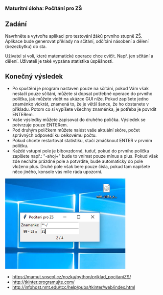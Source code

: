 ### Maturitní úloha: Počítání pro ZŠ

## Zadání
Navrhněte a vytvořte aplikaci pro testování žáků prvního stupně ZŠ. Aplikace
bude generovat příklady na sčítání, odčítání násobení a dělení (bezezbytku) do
sta.

Uživatel si volí, které matematické operace chce cvičit. Např. jen sčítání a
dělení. Uživateli je také vypsána statistika úspěšnosti.


## Konečný výsledek
* Po spuštění je program nastaven pouze na sčítání, pokud Vám však nestačí pouze sčítání, můžete si dopsat potřebné operace do prvního políčka, jak můžete vidět na ukázce GUI níže. Pokud zapíšete jedno znaménko víckrát, znamená to, že je větší šance, že ho dostanete v příkladu. Potom co si vypíšete všechny znaménka, je potřeba je povrdit ENTERem.
* Vaše výsledky můžete zapisovat do druhého políčka. Výsledek se potvrzuje pouze ENTERem.
* Pod druhým políčkem můžete nalést vaše aktuální skóre, počet správných odpovedí ku celkovému počtu.
* Pokud chcete restartovat statistiku, stačí zmáčknout ENTER v prvním políčku.
* Každé vstupní pole je blbovzdorné, tuduř, pokud do prvního políčka zapíšete např.: "-ahoj+" bude to vnímat pouze mínus a plus. Pokud však zde necháte prázdné pole a potvrdíte, bude automaticky do pole vloženo plus. Druhé pole však bere pouze čísla, pokud tam napíšete něco jiného, konsole vás mile ráda upozorní.

<img src="ukazka.PNG" alt="Ukázka ">


* https://mamut.spseol.cz/nozka/python/priklad_pocitaniZS/
* http://tkinter.programujte.com/
* http://infohost.nmt.edu/tcc/help/pubs/tkinter/web/index.html
